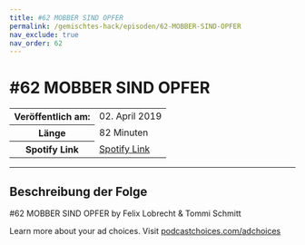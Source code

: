 ```yaml
---
title: #62 MOBBER SIND OPFER
permalink: /gemischtes-hack/episoden/62-MOBBER-SIND-OPFER
nav_exclude: true
nav_order: 62
---
```


# #62 MOBBER SIND OPFER
<table class="resp-table dcf-table dcf-table-responsive dcf-table-bordered dcf-table-striped dcf-w-100%">
                    <tbody>
                        <tr>
                            <th scope="row">Veröffentlich am:</th>
                            <td data-label="Veröffentlich am:">02. April 2019</td>
                        </tr>
                        <tr>
                            <th scope="row">Länge </th>
                            <td data-label="Länge ">82 Minuten</td>
                        </tr><tr>
                                <th scope="row">Spotify Link</th>
                                <td data-label="Spotify Link"><a href="https://open.spotify.com/episode/6uSSUrP2y4pXXvz6I1tmht">Spotify Link</a></td>
                            </tr></tbody>
                </table>

***

## Beschreibung der Folge

<div>
<p>#62 MOBBER SIND OPFER by Felix Lobrecht &amp; Tommi Schmitt</p><p> </p><p>Learn more about your ad choices. Visit <a href="https://podcastchoices.com/adchoices">podcastchoices.com/adchoices</a></p>  
</div>

